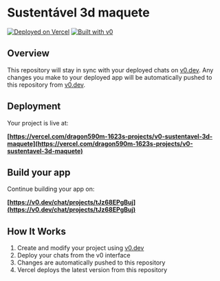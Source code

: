 # Sustentável 3d maquete


[![Deployed on Vercel](https://img.shields.io/badge/Deployed%20on-Vercel-black?style=for-the-badge&logo=vercel)](https://vercel.com/dragon590m-1623s-projects/v0-sustentavel-3d-maquete)
[![Built with v0](https://img.shields.io/badge/Built%20with-v0.dev-black?style=for-the-badge)](https://v0.dev/chat/projects/tJz68EPgBuj)

## Overview

This repository will stay in sync with your deployed chats on [v0.dev](https://v0.dev).
Any changes you make to your deployed app will be automatically pushed to this repository from [v0.dev](https://v0.dev).

## Deployment

Your project is live at:

**[https://vercel.com/dragon590m-1623s-projects/v0-sustentavel-3d-maquete](https://vercel.com/dragon590m-1623s-projects/v0-sustentavel-3d-maquete)**

## Build your app

Continue building your app on:

**[https://v0.dev/chat/projects/tJz68EPgBuj](https://v0.dev/chat/projects/tJz68EPgBuj)**

## How It Works

1. Create and modify your project using [v0.dev](https://v0.dev)
2. Deploy your chats from the v0 interface
3. Changes are automatically pushed to this repository
4. Vercel deploys the latest version from this repository
